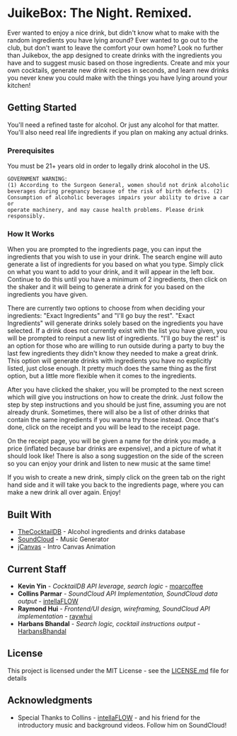 # JuikeBox: The Night. Remixed.

Ever wanted to enjoy a nice drink, but didn't know what to make with the random ingredients you have lying around? Ever wanted to go out to the club, but don't want to leave the comfort your own home? Look no further than Juikebox, the app designed to create drinks with the ingredients you have and to suggest music based on those ingredients. Create and mix your own cocktails, generate new drink recipes in seconds, and learn new drinks you never knew you could make with the things you have lying around your kitchen!

## Getting Started	

You'll need a refined taste for alcohol. Or just any alcohol for that matter. You'll also need real life ingredients if you plan on making any actual drinks.

### Prerequisites

You must be 21+ years old in order to legally drink alocohol in the US.

```
GOVERNMENT WARNING:
(1) According to the Surgeon General, women should not drink alcoholic beverages during pregnancy because of the risk of birth defects. (2) Consumption of alcoholic beverages impairs your ability to drive a car or 
operate machinery, and may cause health problems. Please drink responsibly.
```

### How It Works

When you are prompted to the ingredients page, you can input the ingredients that you wish to use in your drink. The search engine will auto generate a list of ingredients for you based on what you type. Simply click on what you want to add to your drink, and it will appear in the left box. Continue to do this until you have a minimum of 2 ingredients, then click on the shaker and it will being to generate a drink for you based on the ingredients you have given.

There are currently two options to choose from when deciding your ingredients: "Exact Ingredients" and "I'll go buy the rest". "Exact Ingredients" will generate drinks solely based on the ingredients you have selected. If a drink does not currently exist with the list you have given, you will be prompted to reinput a new list of ingredients. "I'll go buy the rest" is an option for those who are willing to run outside during a party to buy the last few ingredients they didn't know they needed to make a great drink. This option will generate drinks with ingredients you have no explicitly listed, just close enough. It pretty much does the same thing as the first option, but a little more flexible when it comes to the ingredients.

After you have clicked the shaker, you will be prompted to the next screen which will give you instructions on how to create the drink. Just follow the step by step instructions and you should be just fine, assuming you are not already drunk. Sometimes, there will also be a list of other drinks that contain the same ingredients if you wanna try those instead. Once that's done, click on the receipt and you will be lead to the receipt page.

On the receipt page, you will be given a name for the drink you made, a price (inflated because bar drinks are expensive), and a picture of what it should look like! There is also a song suggestion on the side of the screen so you can enjoy your drink and listen to new music at the same time!

If you wish to create a new drink, simply click on the green tab on the right hand side and it will take you back to the ingredients page, where you can make a new drink all over again. Enjoy!


## Built With

* [TheCocktailDB](https://www.thecocktaildb.com/index.php) - Alcohol ingredients and drinks database
* [SoundCloud](https://soundcloud.com/stream) - Music Generator
* [jCanvas](https://projects.calebevans.me/jcanvas/) - Intro Canvas Animation


## Current Staff

* **Kevin Yin** - *CocktailDB API leverage, search logic* - [moarcoffee](https://github.com/kevdawg21)
* **Collins Parmar** - *SoundCloud API Implementation, SoundCloud data output* - [intellaFLOW](https://github.com/intellaFLOW)
* **Raymond Hui** - *Frontend/UI design, wireframing, SoundCloud API implementation* - [raywhui](https://github.com/raywhui/)
* **Harbans Bhandal** - *Search logic, cocktail instructions output* - [HarbansBhandal](https://github.com/HarbansBhandal)


## License

This project is licensed under the MIT License - see the [LICENSE.md](LICENSE.md) file for details

## Acknowledgments

* Special Thanks to Collins - [intellaFLOW](https://soundcloud.com/intellaflow) - and his friend for the introductory music and background videos. Follow him on SoundCloud! 

